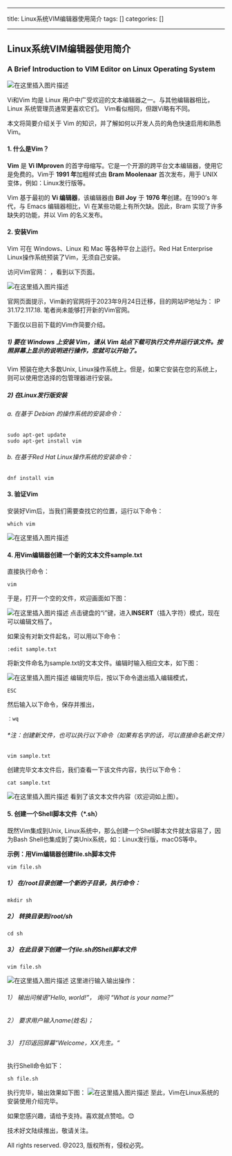 
--- 
title:  Linux系统VIM编辑器使用简介 
tags: []
categories: [] 

---
## Linux系统VIM编辑器使用简介

### A Brief Introduction to VIM Editor on Linux Operating System

<img src="https://img-blog.csdnimg.cn/90684b0e46df4942875b91e7bb5613f5.png" alt="在这里插入图片描述">

>  
 Vi和Vim 均是 Linux 用户中广受欢迎的文本编辑器之一。与其他编辑器相比，Linux 系统管理员通常更喜欢它们。 Vim看似相同，但跟Vi略有不同。 


本文将简要介绍关于 Vim 的知识，并了解如何以开发人员的角色快速启用和熟悉 Vim。

#### 1. 什么是Vim？

**Vim** 是 **Vi IMproven** 的首字母缩写。它是一个开源的跨平台文本编辑器，使用它是免费的。Vim于 **1991 年**加粗样式由 **Bram Moolenaar** 首次发布，用于 UNIX 变体，例如：Linux发行版等。

Vim 基于最初的 **Vi 编辑器**，该编辑器由 **Bill Joy** 于 **1976 年**创建。在1990’s 年代，与 Emacs 编辑器相比，Vi 在某些功能上有所欠缺。因此，Bram 实现了许多缺失的功能，并以 Vim 的名义发布。

#### 2. 安装Vim

Vim 可在 Windows、Linux 和 Mac 等各种平台上运行。Red Hat Enterprise Linux操作系统预装了Vim，无须自己安装。

访问Vim官网： ，看到以下页面。

<img src="https://img-blog.csdnimg.cn/c6994e04ec064458b5e963c7a1425aa6.png" alt="在这里插入图片描述">

官网页面提示，Vim新的官网将于2023年9月24日迁移，目的网站IP地址为： IP 31.172.117.18. 笔者尚未能够打开新的Vim官网。

下面仅以目前下载的Vim作简要介绍。

##### 1) 要在 Windows 上安装 Vim，请从 Vim 站点下载可执行文件并运行该文件。按照屏幕上显示的说明进行操作，您就可以开始了。

Vim 预装在绝大多数Unix, Linux操作系统上。但是，如果它安装在您的系统上，则可以使用您选择的包管理器进行安装。

##### 2) 在Linux发行版安装

###### a. 在基于 Debian 的操作系统的安装命令：

```
sudo apt-get update
sudo apt-get install vim

```

###### b. 在基于Red Hat Linux操作系统的安装命令：

```
dnf install vim

```

#### 3. 验证Vim

安装好Vim后，当我们需要查找它的位置，运行以下命令：

```
which vim

```

<img src="https://img-blog.csdnimg.cn/70542a0334b94ef5bf91007af55ca44f.png" alt="在这里插入图片描述">

#### 4. 用Vim编辑器创建一个新的文本文件sample.txt

直接执行命令：

```
vim

```

于是，打开一个空的文件，欢迎画面如下图：

<img src="https://img-blog.csdnimg.cn/302db4d1bd7844f9bae90eee884f9b03.png" alt="在这里插入图片描述"> 点击键盘的“i”键，进入**INSERT**（插入字符）模式，现在可以编辑文档了。

如果没有对新文件起名，可以用以下命令：

```
:edit sample.txt

```

将新文件命名为sample.txt的文本文件。编辑时输入相应文本，如下图：

<img src="https://img-blog.csdnimg.cn/62f99ebc33904e01b01884930b38b77b.png" alt="在这里插入图片描述"> 编辑完毕后，按以下命令退出插入编辑模式，

```
ESC

```

然后输入以下命令，保存并推出，

```
：wq

```

###### *注：创建新文件，也可以执行以下命令（如果有名字的话，可以直接命名新文件）

```
vim sample.txt

```

创建完毕文本文件后，我们查看一下该文件内容，执行以下命令：

```
cat sample.txt

```

<img src="https://img-blog.csdnimg.cn/5efed8cdcb6e4fd3bef70f4a5a1275e4.png" alt="在这里插入图片描述"> 看到了该文本文件内容（欢迎词如上图）。

#### 5. 创建一个Shell脚本文件（*.sh）

既然Vim集成到Unix, Linux系统中，那么创建一个Shell脚本文件就太容易了，因为Bash Shell也集成到了类Unix系统，如：Linux发行版，macOS等中。

**示例：用Vim编辑器创建file.sh脚本文件**

```
vim file.sh

```

##### 1） 在/root目录创建一个新的子目录，执行命令：

```
mkdir sh

```

##### 2） 转换目录到/root/sh

```
cd sh

```

##### 3） 在此目录下创建一个file.sh的Shell脚本文件

```
vim file.sh

```

<img src="https://img-blog.csdnimg.cn/36f93a13263b4f339a8fe0bc457e1018.png" alt="在这里插入图片描述"> 这里进行输入输出操作：

###### 1） 输出问候语”Hello, world!”， 询问 “What is your name?”

###### 2） 要求用户输入name(姓名)；

###### 3） 打印返回屏幕“Welcome，XX先生。“

执行Shell命令如下：

```
sh file.sh

```

执行完毕，输出效果如下图： <img src="https://img-blog.csdnimg.cn/c77e0fe042f048578577d74360f6c892.png" alt="在这里插入图片描述"> 至此，Vim在Linux系统的安装使用介绍完毕。

如果您感兴趣，请给予支持。喜欢就点赞哈。😊

技术好文陆续推出，敬请关注。

>  
 All rights reserved. @2023, 版权所有，侵权必究。 

